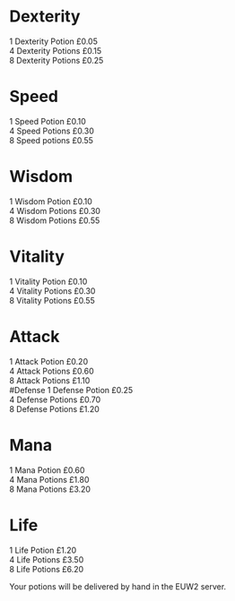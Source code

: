 # Dexterity
1 Dexterity Potion £0.05                                                                                                  
4 Dexterity Potions £0.15                                                                                                    
8 Dexterity Potions £0.25                                                                                                
# Speed
1 Speed Potion £0.10                                                                                                  
4 Speed Potions £0.30                                                                                                   
8 Speed potions £0.55                                                                                                    
# Wisdom
1 Wisdom Potion £0.10                                                                                                             
4 Wisdom Potions £0.30                                                                                                    
8 Wisdom Potions £0.55                                                                                                
# Vitality
1 Vitality Potion £0.10                                                                                             
4 Vitality Potions £0.30                                                                                                     
8 Vitality Potions £0.55                                                                                                      
# Attack
1 Attack Potion £0.20                                                                                                 
4 Attack Potions £0.60                                                                                                    
8 Attack Potions £1.10                                                                                              
#Defense
1 Defense Potion £0.25                                                                                              
4 Defense Potions £0.70                                                                                      
8 Defense Potions £1.20                                                                                      
# Mana
1 Mana Potion £0.60                                                                                            
4 Mana Potions £1.80                                                                   
8 Mana Potions £3.20                                                                                           
# Life
1 Life Potion £1.20                                                                                              
4 Life Potions £3.50                                                                              
8 Life Potions £6.20                                                                                    

Your potions will be delivered by hand in the EUW2 server.
